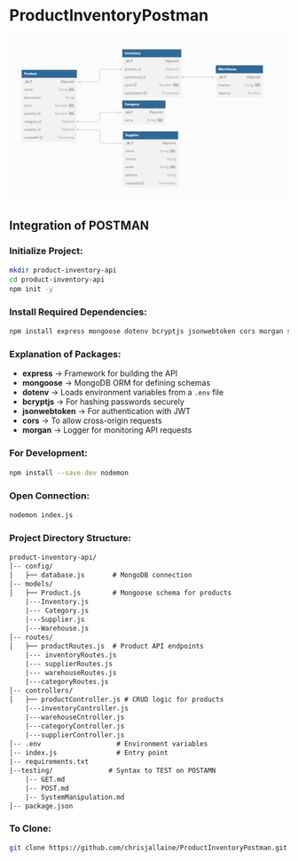 # ProductInventoryPostman
![image](479992084_2151873048590488_5528367802897626255_n.png)

## Integration of POSTMAN

### Initialize Project:
```sh
mkdir product-inventory-api
cd product-inventory-api
npm init -y
```

### Install Required Dependencies:
```sh
npm install express mongoose dotenv bcryptjs jsonwebtoken cors morgan stripe
```

### Explanation of Packages:
- **express** → Framework for building the API
- **mongoose** → MongoDB ORM for defining schemas
- **dotenv** → Loads environment variables from a `.env` file
- **bcryptjs** → For hashing passwords securely
- **jsonwebtoken** → For authentication with JWT
- **cors** → To allow cross-origin requests
- **morgan** → Logger for monitoring API requests

### For Development:
```sh
npm install --save-dev nodemon
```

### Open Connection:
```sh
nodemon index.js
```

### Project Directory Structure:
```
product-inventory-api/
│-- config/
│   ├── database.js       # MongoDB connection
│-- models/
│   ├── Product.js        # Mongoose schema for products
    |---Inventory.js
    |--- Category.js
    |---Supplier.js
    |---Warehouse.js
│-- routes/
│   ├── productRoutes.js  # Product API endpoints
    |--- inventoryRoutes.js
    |--- supplierRoutes.js
    |--- warehouseRoutes.js
    |---categoryRoutes.js
│-- controllers/
│   ├── productController.js # CRUD logic for products
    |---inventoryController.js
    |---warehouseCntroller.js
    |---categoryController.js
    |---supplierController.js
│-- .env                   # Environment variables
│-- index.js               # Entry point
|-- requirements.txt
|--testing/              # Syntax to TEST on POSTAMN
    |-- GET.md
    |-- POST.md
    |-- SystemManipulation.md
│-- package.json
```

### To Clone:
```sh
git clone https://github.com/chrisjallaine/ProductInventoryPostman.git
```
